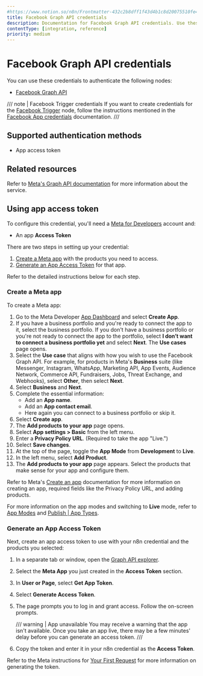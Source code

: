 ```yaml
---
#https://www.notion.so/n8n/Frontmatter-432c2b8dff1f43d4b1c8d20075510fe4
title: Facebook Graph API credentials
description: Documentation for Facebook Graph API credentials. Use these credentials to authenticate Facebook Graph API in n8n, a workflow automation platform.
contentType: [integration, reference]
priority: medium
---
```


# Facebook Graph API credentials

You can use these credentials to authenticate the following nodes:

- [Facebook Graph API](/integrations/builtin/app-nodes/n8n-nodes-base.facebookgraphapi.md)

/// note | Facebook Trigger credentials
If you want to create credentials for the [Facebook Trigger](/integrations/builtin/trigger-nodes/n8n-nodes-base.facebooktrigger/index.md) node, follow the instructions mentioned in the [Facebook App credentials](/integrations/builtin/credentials/facebookapp.md) documentation.
///

## Supported authentication methods

- App access token

## Related resources

Refer to [Meta's Graph API documentation](https://developers.facebook.com/docs/graph-api/overview) for more information about the service.

## Using app access token

To configure this credential, you'll need a [Meta for Developers](https://developers.facebook.com/) account and:

- An app **Access Token**

There are two steps in setting up your credential:

1. [Create a Meta app](#create-a-meta-app) with the products you need to access.
2. [Generate an App Access Token](#generate-an-app-access-token) for that app.

Refer to the detailed instructions below for each step.

### Create a Meta app

To create a Meta app:

1. Go to the Meta Developer [App Dashboard](https://developers.facebook.com/apps) and select **Create App**.
2. If you have a business portfolio and you're ready to connect the app to it, select the business portfolio. If you don't have a business portfolio or you're not ready to connect the app to the portfolio, select **I don’t want to connect a business portfolio yet** and select **Next**. The **Use cases** page opens.
3. Select the **Use case** that aligns with how you wish to use the Facebook Graph API. For example, for products in Meta's **Business** suite (like Messenger, Instagram, WhatsApp, Marketing API, App Events, Audience Network, Commerce API, Fundraisers, Jobs, Threat Exchange, and Webhooks), select **Other**, then select **Next**.
4. Select **Business** and **Next**.
5. Complete the essential information:
    * Add an **App name**.
    * Add an **App contact email**.
    * Here again you can connect to a business portfolio or skip it.
1. Select **Create app**.
1. The **Add products to your app** page opens.
1. Select **App settings > Basic** from the left menu.
1. Enter a **Privacy Policy URL**. (Required to take the app "Live.")
1. Select **Save changes**.
1. At the top of the page, toggle the **App Mode** from **Development** to **Live**.
1. In the left menu, select **Add Product**.
6. The **Add products to your app** page appears. Select the products that make sense for your app and configure them.

Refer to Meta's [Create an app](https://developers.facebook.com/docs/development/create-an-app) documentation for more information on creating an app, required fields like the Privacy Policy URL, and adding products.

For more information on the app modes and switching to **Live** mode, refer to [App Modes](https://developers.facebook.com/docs/development/build-and-test/app-modes) and [Publish | App Types](https://developers.facebook.com/docs/development/release#app-types).

### Generate an App Access Token

Next, create an app access token to use with your n8n credential and the products you selected:

1. In a separate tab or window, open the [Graph API explorer](https://developers.facebook.com/tools/explorer/).
2. Select the **Meta App** you just created in the **Access Token** section.
3. In **User or Page**, select **Get App Token**.
4. Select **Generate Access Token**.
5. The page prompts you to log in and grant access. Follow the on-screen prompts.

    /// warning | App unavailable
    You may receive a warning that the app isn't available. Once you take an app live, there may be a few minutes' delay before you can generate an access token.
    ///

5. Copy the token and enter it in your n8n credential as the **Access Token**.

Refer to the Meta instructions for [Your First Request](https://developers.facebook.com/docs/graph-api/get-started#get-started) for more information on generating the token.

